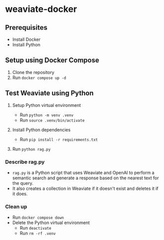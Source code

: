 # weaviate-docker

## Prerequisites

- Install Docker
- Install Python

## Setup using Docker Compose

1. Clone the repository
2. Run `docker compose up -d`

## Test Weaviate using Python

1. Setup Python virtual environment
    - Run `python -m venv .venv`    
    - Run `source .venv/bin/activate`

2. Install Python dependencies
    - Run `pip install -r requirements.txt`

3. Run `python rag.py`

### Describe rag.py

- `rag.py` is a Python script that uses Weaviate and OpenAI to perform a semantic search and generate a response based on the nearest text for the query.
- It also creates a collection in Weaviate if it doesn't exist and deletes it if it does.

### Clean up

- Run `docker compose down`
- Delete the Python virtual environment
    - Run `deactivate`
    - Run `rm -rf .venv`